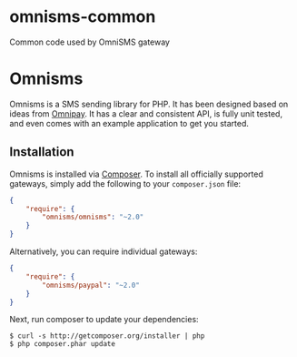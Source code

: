 # omnisms-common
Common code used by OmniSMS gateway


# Omnisms

Omnisms is a SMS sending library for PHP. It has been designed based on
ideas from [Omnipay](https://github.com/thephpleague/omnipay). It has a clear and consistent API,
is fully unit tested, and even comes with an example application to get you started.

## Installation

Omnisms is installed via [Composer](http://getcomposer.org/). To install all officially
supported gateways, simply add the following to your `composer.json` file:

```json
{
    "require": {
        "omnisms/omnisms": "~2.0"
    }
}
```

Alternatively, you can require individual gateways:

```json
{
    "require": {
        "omnisms/paypal": "~2.0"
    }
}
```

Next, run composer to update your dependencies:

    $ curl -s http://getcomposer.org/installer | php
    $ php composer.phar update
